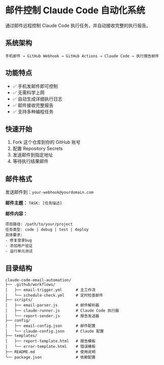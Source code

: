 # 邮件控制 Claude Code 自动化系统

通过邮件远程控制 Claude Code 执行任务，并自动接收完整的执行报告。

## 系统架构

```
手机邮件 → GitHub Webhook → GitHub Actions → Claude Code → 执行报告邮件
```

## 功能特点

- ✅ 手机发邮件即可控制
- ✅ 无需科学上网
- ✅ 自动生成详细执行日志
- ✅ 邮件接收完整报告
- ✅ 支持多种编程任务

## 快速开始

1. Fork 这个仓库到你的 GitHub 账号
2. 配置 Repository Secrets
3. 发送邮件到指定地址
4. 等待执行结果邮件

## 邮件格式

发送邮件到：`your-webhook@yourdomain.com`

**邮件主题：** `TASK: [任务描述]`

**邮件内容：**
```
项目路径: /path/to/your/project
任务类型: code | debug | test | deploy
具体要求:
- 修复登录bug
- 添加用户验证
- 运行单元测试
```

## 目录结构

```
claude-code-email-automation/
├── .github/workflows/
│   ├── email-trigger.yml      # 主工作流
│   └── schedule-check.yml     # 定时检查邮件
├── scripts/
│   ├── email-parser.js        # 邮件解析器
│   ├── claude-runner.js       # Claude Code 执行器
│   └── report-sender.js       # 报告发送器
├── config/
│   ├── email-config.json      # 邮件配置
│   └── claude-config.json     # Claude 配置
├── templates/
│   ├── report-template.html   # 报告模板
│   └── error-template.html    # 错误模板
├── README.md                  # 使用说明
└── package.json               # 依赖配置
```